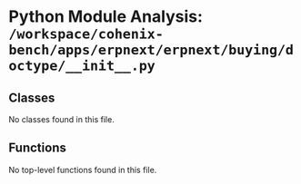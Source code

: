 # Python Module Analysis: `/workspace/cohenix-bench/apps/erpnext/erpnext/buying/doctype/__init__.py`

## Classes

No classes found in this file.


## Functions

No top-level functions found in this file.
